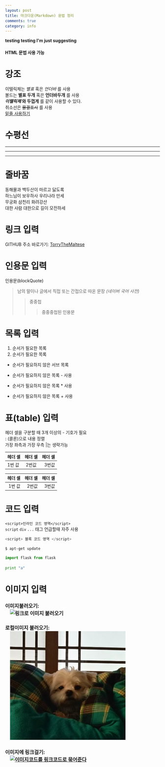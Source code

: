 ```yaml
---
layout: post
title: 마크다운(Markdown) 문법 정리
comments: true
category: info
---
```


<b>testing testing I'm just suggesting</b>
<div>
  <h4>HTML 문법 사용 가능</h4>
</div>


# 강조

이텔릭체는 *별표* 혹은 _언더바_ 를 사용 <br />
볼드는 **별표 두개** 혹은 __언더바두개__ 를 사용 <br>
**_이텔릭체_ 와 두껍게** 를 같이 사용할 수 있다. <br>
취소선은 ~~물결표시~~ 를 사용 <br>
<u> 밑줄 사용하기 </u>

# 수평선

---
***
___

# 줄바꿈

동해물과 백두산이 마르고 닳도록  
하느님이 보우하사 우리나라 만세  <!-- 띄어쓰기 2번 -->  
무궁화 삼천리 화려강산<br>
대한 사람 대한으로 길이 모전하세


# 링크 입력

GITHUB 주소 바로가기: [TorryTheMaltese](https://github.com/TorryTheMaltese)

# 인용문 입력

인용문(blockQuote)
> 남의 말이나 글에서 직접 또는 간접으로 따온 문장
> _(네이버 국어 사전)_
>> 중중첩
>>> 중중중첩된 인용문

# 목록 입력

1. 순서가 필요한 목록
2. 순서가 필요한 목록
  + 순서가 필요하지 않은 서브 목록

- 순서가 필요하지 않은 목록 \- 사용
* 순서가 필요하지 않은 목록 \* 사용
+ 순서가 필요하지 않은 목록 \+ 사용

# 표(table) 입력

헤더 셀을 구분할 때 3개 이상의 \- 기호가 필요 <br>
\: (콜론)으로 내용 정렬 <br>
가장 좌측과 가장 우측 \|는 생략가능

| 헤더 셀 | 헤더 셀 | 헤더 셀 |
|---|:---:|---:|
| 1번 값 | 2번값 | 3번값 |

| 헤더 셀 | 헤더 셀 | 헤더 셀 |
|---:|---:|---:|
| 1번 값 | 2번값 | 3번값 |

# 코드 입력

`<script>인라인 코드 영역</script>` <br>
`script` `div` `...` 태그 언급할때 자주 사용

```javascript
<script> 블록 코드 영역 </script>
```

```base
$ apt-get update
```

```python
import flask from flask

print "a"
```

# 이미지 입력

### 이미지불러오기:<br> &nbsp;&nbsp;&nbsp; ![링크로 이미지 불러오기](https://images.unsplash.com/photo-1465101162946-4377e57745c3?ixlib=rb-1.2.1&dpr=1&auto=format&fit=crop&w=416&h=312&q=60) <br>
### 로컬이미지 불러오기:<br> &nbsp;&nbsp;&nbsp; ![로컬에서 이미지 불러오기](/images/torry.jpg) <br>
### 이미지에 링크걸기:<br> &nbsp;&nbsp;&nbsp; [![이미지코드를 링크코드로 묶어준다](https://kr.vuejs.org/images/logo.png)](https://kr.vuejs.org/v2/guide/index.html)
